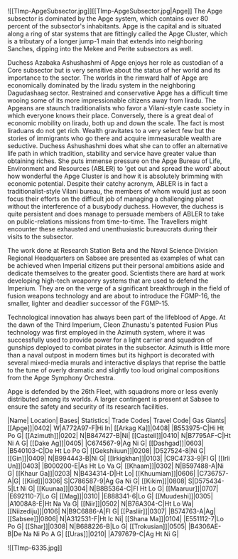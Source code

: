![[TImp-ApgeSubsector.jpg]][[TImp-ApgeSubsector.jpg|Apge]]
The Apge subsector is dominated by the Apge system, which contains over 80 percent of the subsector's inhabitants. Apge is the capital and is situated along a ring of star systems that are fittingly called the Apge Cluster, which is a tributary of a longer jump-1 main that extends into neighboring Sanches, dipping into the Mekee and Perite subsectors as well.

Duchess Azabaka Ashushashmi of Apge enjoys her role as custodian of a Core subsector but is very sensitive about the status of her world and its importance to the sector. The worlds in the rimward half of Apge are economically dominated by the Iiradu system in the neighboring Dagudashaag sector. Restrained and conservative Apge has a difficult time wooing some of its more impressionable citizens away from Iiradu. The Apgeans are staunch traditionalists who favor a Vilani-style caste society in which everyone knows their place. Conversely, there is a great deal of economic mobility on Iiradu, both up and down the scale. The fact is most Iiraduans do not get rich. Wealth gravitates to a very select few but the stories of immigrants who go there and acquire immeasurable wealth are seductive. Duchess Ashushashmi does what she can to offer an alternative life path in which tradition, stability and service have greater value than obtaining riches. She puts immense pressure on the Apge Bureau of Life, Environment and Resources (ABLER) to 'get out and spread the word' about how wonderful the Apge Cluster is and how it is absolutely brimming with economic potential. Despite their catchy acronym, ABLER is in fact a traditionalist-style Vilani bureau, the members of whom would just as soon focus their efforts on the difficult job of managing a challenging planet without the interference of a busybody duchess. However, the duchess is quite persistent and does manage to persuade members of ABLER to take on public-relations missions from time-to-time. The Travellers might encounter these exhausted and unenthusiastic bureaucrats during their visits to the subsector.

The work done at Research Station Beta and the Naval Science Division Regional Headquarters on Sabsee are presented as examples of what can be achieved when Imperial citizens put their personal ambitions aside and dedicate themselves to the greater good. Scientists there are hard at work developing high-tech weaponry systems that are used to defend the Imperium. They are on the verge of a significant breakthrough in the field of fusion weapons technology and are about to introduce the FGMP-16, the smaller, lighter and deadlier successor of the FGMP-15.

Technological innovation has always been part of the lifeblood of Apge. At the dawn of the Third Imperium, Cleon Zhunastu's patented Fusion Plus technology was first employed in the Azimuth system, where it was successfully used to provide power for a light carrier and squadron of gunships deployed to combat pirates in the subsector. Azimuth is little more than a naval outpost in modern times but its highport is decorated with several mixed-media murals and interactive displays that reprise the battle to the tune of overly dramatic and slightly too loud original compositions from the Apge Symphony Orchestra.

Apge is defended by the 26th Fleet, with squadrons more or less evenly distributed among its worlds. A larger contingent is present at Sabsee to ensure the safety and security of its research facilities.

|Name| Location| Bases| Statistics| Trade Codes| Travel Code| Gas Giants|
[[Apge]]|0402|  W|A772A97-F|Hi In|
[[Arkag Ka]]|0408| |B553975-C|Hi Ht Po G|
[[Azimuth]]|0202|  N|B847427-B|Ni|
[[Castell]]|0410|  N|B7795AF-C|Ht Ni A G|
[[Dake Ag]]|0405| |C674567-9|Ag Ni G|
[[Dashgad]]|0603| |B540103-C|De Ht Lo Po G|
[[Gekshiiuun]]|0208| |D527524-8|Ni G|
[[Gin]]|0409|  N|B994443-B|Ni G|
[[Irkigkhan]]|0103| |C9C4733-9|Fl G|
[[Irli Un]]|0403| |B000200-E|As Ht Lo Va G|
[[Khaam]]|0302|  N|B597488-A|Ni G|
[[Khaur Ga]]|0203|  N|B434314-D|Ht Lo|
[[Khuumiam]]|0606| |C736757-A|G|
[[Kiid]]|0306|  S|C786587-9|Ag Ga Ni G|
[[Kikim]]|0808|  S|D575434-5|Lt Ni G|
[[Kuunaa]]|0304|  N|B8B5364-C|Fl Ht Lo G|
[[Maaruur]]|0707| |E692110-7|Lo G|
[[Mag]]|0310| |E888341-6|Lo G|
[[Muudeshi]]|0305| |A1008A8-E|Ht Na Va G|
[[Niir]]|0502|  N|B76A304-C|Ht Lo Wa|
[[Niizediju]]|0106|  N|B9C6886-A|Fl G|
[[Pasliir]]|0307| |B574763-A|Ag|
[[Sabsee]]|0806|  N|A312531-F|Ht Ic Ni|
[[Shana Ma]]|0104| |E551112-7|Lo Po G|
[[Shar]]|0308|  N|B688226-B|Lo G|
[[Trokusian]]|0505| |B4306AE-B|De Na Ni Po A G|
[[Uras]]|0210| |A797679-C|Ag Ht Ni G|

![[TImp-6335.jpg]]
